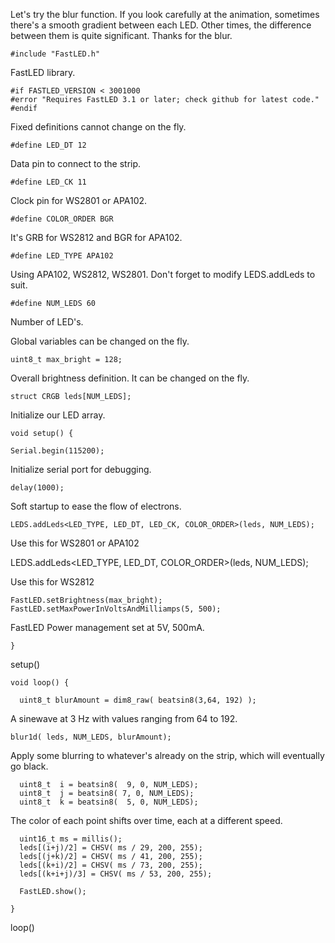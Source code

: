 Let's try the blur function. If you look carefully at the animation, sometimes there's a smooth gradient between each LED.
Other times, the difference between them is quite significant. Thanks for the blur.

    #include "FastLED.h"                                     
    
FastLED library.

    #if FASTLED_VERSION < 3001000
    #error "Requires FastLED 3.1 or later; check github for latest code."
    #endif

Fixed definitions cannot change on the fly.

    #define LED_DT 12                                             
    
Data pin to connect to the strip.

    #define LED_CK 11                                            
    
Clock pin for WS2801 or APA102.

    #define COLOR_ORDER BGR                                      
    
It's GRB for WS2812 and BGR for APA102.

    #define LED_TYPE APA102                                       
    
Using APA102, WS2812, WS2801. Don't forget to modify LEDS.addLeds to suit.
    
    #define NUM_LEDS 60                                           
    
Number of LED's.

Global variables can be changed on the fly.

    uint8_t max_bright = 128;                                      
    
Overall brightness definition. It can be changed on the fly.

    struct CRGB leds[NUM_LEDS];                                   
    
Initialize our LED array.

    void setup() {

    Serial.begin(115200);                                        
    
Initialize serial port for debugging.

    delay(1000);                                                
    
Soft startup to ease the flow of electrons.
 
    LEDS.addLeds<LED_TYPE, LED_DT, LED_CK, COLOR_ORDER>(leds, NUM_LEDS);  
    
Use this for WS2801 or APA102

LEDS.addLeds<LED_TYPE, LED_DT, COLOR_ORDER>(leds, NUM_LEDS); 

Use this for WS2812

    FastLED.setBrightness(max_bright);
    FastLED.setMaxPowerInVoltsAndMilliamps(5, 500);               
    
FastLED Power management set at 5V, 500mA.
  
    } 
    
setup()

    void loop() {

      uint8_t blurAmount = dim8_raw( beatsin8(3,64, 192) );       
      
A sinewave at 3 Hz with values ranging from 64 to 192.

    blur1d( leds, NUM_LEDS, blurAmount);                      
    
Apply some blurring to whatever's already on the strip, which will eventually go black.
  
      uint8_t  i = beatsin8(  9, 0, NUM_LEDS);
      uint8_t  j = beatsin8( 7, 0, NUM_LEDS);
      uint8_t  k = beatsin8(  5, 0, NUM_LEDS);
  
The color of each point shifts over time, each at a different speed.

      uint16_t ms = millis();  
      leds[(i+j)/2] = CHSV( ms / 29, 200, 255);
      leds[(j+k)/2] = CHSV( ms / 41, 200, 255);
      leds[(k+i)/2] = CHSV( ms / 73, 200, 255);
      leds[(k+i+j)/3] = CHSV( ms / 53, 200, 255);

      FastLED.show();

    } 
    
loop()
 

